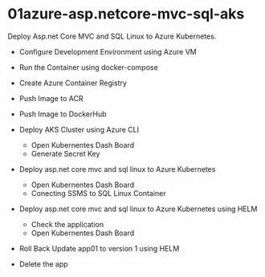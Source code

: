 # 01azure-asp.netcore-mvc-sql-aks
Deploy Asp.net Core MVC and SQL Linux to Azure Kubernetes.

- Configure Development Environment using Azure VM
- Run the Container using docker-compose
- Create Azure Container Registry
- Push Image to ACR
- Push Image to DockerHub

- Deploy AKS Cluster using Azure CLI
  - Open Kubernentes Dash Board
  - Generate Secret Key 

- Deploy asp.net core mvc and sql linux to Azure Kubernetes
  - Open Kubernentes Dash Board
  - Conecting SSMS to SQL Linux Container
  
- Deploy asp.net core mvc and sql linux to Azure Kubernetes using HELM
  - Check the application
  - Open Kubernentes Dash Board

- Roll Back Update app01 to version 1 using HELM
- Delete the app 
 
 

